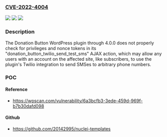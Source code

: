 ### [CVE-2022-4004](https://cve.mitre.org/cgi-bin/cvename.cgi?name=CVE-2022-4004)
![](https://img.shields.io/static/v1?label=Product&message=Donation%20Button&color=blue)
![](https://img.shields.io/static/v1?label=Version&message=%3D%200%20&color=brighgreen)
![](https://img.shields.io/static/v1?label=Vulnerability&message=CWE-862%20Missing%20Authorization&color=brighgreen)

### Description

The Donation Button WordPress plugin through 4.0.0 does not properly check for privileges and nonce tokens in its "donation_button_twilio_send_test_sms" AJAX action, which may allow any users with an account on the affected site, like subscribers, to use the plugin's Twilio integration to send SMSes to arbitrary phone numbers.

### POC

#### Reference
- https://wpscan.com/vulnerability/6a3bcfb3-3ede-459d-969f-b7b30dafd098

#### Github
- https://github.com/20142995/nuclei-templates

